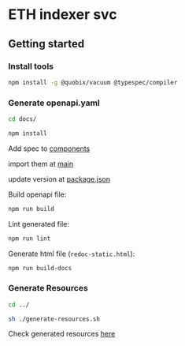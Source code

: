 # ETH indexer svc

## Getting started

### Install tools

```bash
npm install -g @quobix/vacuum @typespec/compiler 
```

### Generate openapi.yaml

```bash
cd docs/
```

```bash
npm install
```

Add spec to [components](./docs/components)

import them at [main](./docs/main.tsp)

update version at [package.json](./docs/package.json)

Build openapi file:

```bash
npm run build
```

Lint generated file:

```bash
npm run lint
```

Generate html file (`redoc-static.html`):

```bash
npm run build-docs
```

### Generate Resources

```bash
cd ../
```

```bash
sh ./generate-resources.sh
```

Check generated resources [here](./resources/generated.go)

